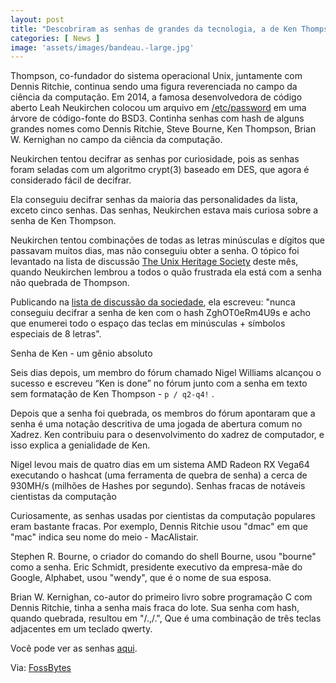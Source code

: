 ```yaml
---
layout: post
title: "Descobriram as senhas de grandes da tecnologia, a de Ken Thompson era a mais difícil - Saiba qual"
categories: [ News ]
image: 'assets/images/bandeau.-large.jpg'
---
```


Thompson, co-fundador do sistema operacional Unix, juntamente com Dennis Ritchie, continua sendo uma figura reverenciada no campo da ciência da computação. Em 2014, a famosa desenvolvedora de código aberto Leah Neukirchen colocou um arquivo em [/etc/password](https://github.com/dspinellis/unix-history-repo/blob/BSD-3-Snapshot-Development/etc/passwd) em uma árvore de código-fonte do BSD3. Continha senhas com hash de alguns grandes nomes como Dennis Ritchie, Steve Bourne, Ken Thompson, Brian W. Kernighan no campo da ciência da computação.

Neukirchen tentou decifrar as senhas por curiosidade, pois as senhas foram seladas com um algoritmo crypt(3) baseado em DES, que agora é considerado fácil de decifrar.

Ela conseguiu decifrar senhas da maioria das personalidades da lista, exceto cinco senhas. Das senhas, Neukirchen estava mais curiosa sobre a senha de Ken Thompson.

<script async src="https://pagead2.googlesyndication.com/pagead/js/adsbygoogle.js"></script>
<!-- Informat -->
<ins class="adsbygoogle"
     style="display:block"
     data-ad-client="ca-pub-2838251107855362"
     data-ad-slot="2327980059"
     data-ad-format="auto"
     data-full-width-responsive="true"></ins>
<script>
(adsbygoogle = window.adsbygoogle || []).push({});
</script> 

Neukirchen tentou combinações de todas as letras minúsculas e dígitos que passavam muitos dias, mas não conseguiu obter a senha. O tópico foi levantado na lista de discussão [The Unix Heritage Society](https://www.tuhs.org/) deste mês, quando Neukirchen lembrou a todos o quão frustrada ela está com a senha não quebrada de Thompson.

Publicando na [lista de discussão da sociedade](https://inbox.vuxu.org/tuhs/87bluxpqy0.fsf@vuxu.org/), ela escreveu: "nunca conseguiu decifrar a senha de ken com o hash ZghOT0eRm4U9s e acho que enumerei todo o espaço das teclas em minúsculas + símbolos especiais de 8 letras".

Senha de Ken - um gênio absoluto

Seis dias depois, um membro do fórum chamado Nigel Williams alcançou o sucesso e escreveu “Ken is done” no fórum junto com a senha em texto sem formatação de Ken Thompson - `p / q2-q4!` .

Depois que a senha foi quebrada, os membros do fórum apontaram que a senha é uma notação descritiva de uma jogada de abertura comum no Xadrez. Ken contribuiu para o desenvolvimento do xadrez de computador, e isso explica a genialidade de Ken.

<script async src="https://pagead2.googlesyndication.com/pagead/js/adsbygoogle.js"></script>
<!-- Informat -->
<ins class="adsbygoogle"
     style="display:block"
     data-ad-client="ca-pub-2838251107855362"
     data-ad-slot="2327980059"
     data-ad-format="auto"
     data-full-width-responsive="true"></ins>
<script>
(adsbygoogle = window.adsbygoogle || []).push({});
</script> 

Nigel levou mais de quatro dias em um sistema AMD Radeon RX Vega64 executando o hashcat (uma ferramenta de quebra de senha) a cerca de 930MH/s (milhões de Hashes por segundo).
Senhas fracas de notáveis ​​cientistas da computação

Curiosamente, as senhas usadas por cientistas da computação populares eram bastante fracas. Por exemplo, Dennis Ritchie usou "dmac" em que "mac" indica seu nome do meio - MacAlistair.

Stephen R. Bourne, o criador do comando do shell Bourne, usou "bourne" como a senha. Eric Schmidt, presidente executivo da empresa-mãe do Google, Alphabet, usou "wendy", que é o nome de sua esposa.

Brian W. Kernighan, co-autor do primeiro livro sobre programação C com Dennis Ritchie, tinha a senha mais fraca do lote. Sua senha com hash, quando quebrada, resultou em "/.,/.", Que é uma combinação de três teclas adjacentes em um teclado qwerty.

Você pode ver as senhas [aqui](https://inbox.vuxu.org/tuhs/87bluxpqy0.fsf@vuxu.org/).

Via: [FossBytes](https://fossbytes.com/unix-co-founder-ken-thompsons-bsd-password-cracked/)   



